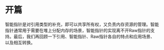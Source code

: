 # 开篇

智能指针是对引用类型的补充，即可以共享所有权，又负责内存资源的管理。智能指针通常用于需要在堆上分配内存的场景，智能指针的实现离不开Raw指针的支持。最后，我们再回顾一下引用、智能指针、Raw指针各自的特点和应用场景、以及相互转换。


